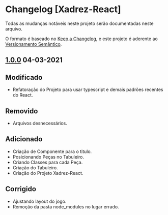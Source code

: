 # Changelog [Xadrez-React]

Todas as mudanças notáveis neste projeto serão documentadas neste arquivo.

O formato é baseado no [Keep a Changelog](https://keepachangelog.com/en/1.0.0/), e este projeto é aderente ao [Versionamento Semântico](https://semver.org/spec/v2.0.0.html).

## [1.0.0] 04-03-2021

## Modificado 

- Refatoração do Projeto para usar typescript e demais padrões recentes do React.

## Removido

- Arquivos desnecessários.

## Adicionado

- Criação de Componente para o titulo.
- Posicionando Peças no Tabuleiro.
- Criando Classes para cada Peça.
- Criação do Tabuleiro.
- Criação do Projeto Xadrez-React.

## Corrigido 

- Ajustando layout do jogo.
- Remoção da pasta node_modules no lugar errado.

[1.0.0]: https://github.com/pratamaycon/xadrez-ia/pull/7/files